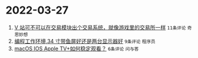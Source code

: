 # 2022-03-27

1. [V 站可不可以在交易模块出个交易系统，就像游戏里的交易所一样](https://www.v2ex.com/t/843131) `11条评论` `奇思妙想`
1. [编程工作环境,34 寸带鱼屏好还是两台显示器好](https://www.v2ex.com/t/843139) `9条评论` `程序员`
1. [macOS IOS Apple TV+如何稳定观看？](https://www.v2ex.com/t/843137) `6条评论` `问与答`
